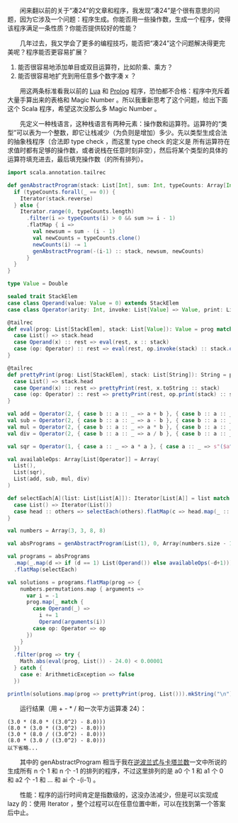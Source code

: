 　　闲来翻以前的关于“凑24”的文章和程序，我发现“凑24”是个很有意思的问题，因为它涉及一个问题：程序生成。你能否用一些操作数，生成一个程序，使得该程序满足一条性质？你能否提供较好的性能？

　　几年过去，我又学会了更多的编程技巧，能否把“凑24”这个问题解决得更完美呢？程序能否更容易扩展？

1. 能否很容易地添加单目或双目运算符，比如阶乘、乘方？
2. 能否很容易地扩充到用任意多个数字凑 x ？

　　用这两条标准看我以前的 [Lua](../lua-program-solve-24-game/) 和 [Prolog](../prolog-24-game-solver/) 程序，恐怕都不合格：程序中充斥着大量手算出来的表格和 Magic Number 。所以我重新思考了这个问题，给出下面这个 Scala 程序，希望这次没那么多 Magic Number 。

　　先定义一种栈语言，这种栈语言有两种元素：操作数和运算符。运算符的“类型”可以表为一个整数，即它让栈减少（为负则是增加）多少。先以类型生成合法的抽象栈程序（合法即 type check ，而这里 type check 的定义是 所有运算符在求值时都有足够的操作数，或者说栈在任意时刻非空），然后将某个类型的具体的运算符填充进去，最后填充操作数（的所有排列）。

```scala
import scala.annotation.tailrec

def genAbstractProgram(stack: List[Int], sum: Int, typeCounts: Array[Int]): Iterator[List[Int]] = {
  if (typeCounts.forall(_ == 0)) {
    Iterator(stack.reverse)
  } else {
    Iterator.range(0, typeCounts.length)
      .filter(i => typeCounts(i) > 0 && sum >= i - 1)
      .flatMap { i =>
        val newsum = sum - (i - 1)
        val newCounts = typeCounts.clone()
        newCounts(i) -= 1
        genAbstractProgram(-(i-1) :: stack, newsum, newCounts)
      }
  }
}

type Value = Double

sealed trait StackElem
case class Operand(value: Value = 0) extends StackElem
case class Operator(arity: Int, invoke: List[Value] => Value, print: List[String] => String) extends StackElem

@tailrec
def eval(prog: List[StackElem], stack: List[Value]): Value = prog match {
  case List() => stack.head
  case Operand(x) :: rest => eval(rest, x :: stack)
  case (op: Operator) :: rest => eval(rest, op.invoke(stack) :: stack.drop(op.arity))
}

@tailrec
def prettyPrint(prog: List[StackElem], stack: List[String]): String = prog match {
  case List() => stack.head
  case Operand(x) :: rest => prettyPrint(rest, x.toString :: stack)
  case (op: Operator) :: rest => prettyPrint(rest, op.print(stack) :: stack.drop(op.arity))
}

val add = Operator(2, { case b :: a :: _ => a + b }, { case b :: a :: _ => s"($a + $b)" })
val sub = Operator(2, { case b :: a :: _ => a - b }, { case b :: a :: _ => s"($a - $b)" })
val mul = Operator(2, { case b :: a :: _ => a * b }, { case b :: a :: _ => s"($a * $b)" })
val div = Operator(2, { case b :: a :: _ => a / b }, { case b :: a :: _ => s"($a / $b)" })

val sqr = Operator(1, { case a :: _ => a * a }, { case a :: _ => s"($a^2)" })

val availableOps: Array[List[Operator]] = Array(
  List(),
  List(sqr),
  List(add, sub, mul, div)
)

def selectEach[A](list: List[List[A]]): Iterator[List[A]] = list match {
  case List() => Iterator(List())
  case head :: others => selectEach(others).flatMap(c => head.map(_ :: c))
}

val numbers = Array(3, 3, 8, 8)

val absPrograms = genAbstractProgram(List(1), 0, Array(numbers.size - 1, 1, 3))

val programs = absPrograms
  .map(_.map(d => if (d == 1) List(Operand()) else availableOps(-d+1)))
  .flatMap(selectEach)

val solutions = programs.flatMap(prog => {
    numbers.permutations.map { arguments =>
      var i = -1
      prog.map(_ match {
        case Operand(_) =>
          i += 1
          Operand(arguments(i))
        case op: Operator => op
      })
    }
  })
  .filter(prog => try {
    Math.abs(eval(prog, List()) - 24.0) < 0.00001
  } catch {
    case e: ArithmeticException => false
  })

println(solutions.map(prog => prettyPrint(prog, List())).mkString("\n"))
```

　　运行结果（用 + - * / 和一次平方运算凑 24）：

```
(3.0 * (8.0 * ((3.0^2) - 8.0)))
(8.0 * (3.0 * ((3.0^2) - 8.0)))
(3.0 * (8.0 / ((3.0^2) - 8.0)))
(8.0 * (3.0 / ((3.0^2) - 8.0)))
以下省略...
```

　　其中的 genAbstractProgram 相当于我在[逆波兰式与卡塔兰数](../reverse-polish-notation-catalan-number/)一文中所说的生成所有 n 个 1 和 n 个 -1 的排列的程序，不过这里排列的是 a0 个 1 和 a1 个 0 和 a2 个 -1 和 ... 和 ai 个 -(i-1) 。

　　性能：程序的运行时间肯定是指数级的，这没办法减少，但是可以实现成 lazy 的：使用 Iterator ，整个过程可以在任意位置中断，可以在找到第一个答案后中止。
